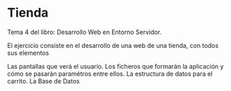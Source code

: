 # Tienda

Tema 4 del libro: Desarrollo Web en Entorno Servidor.

El ejercicio consiste en el desarrollo de una web de una tienda, con todos sus elementos

  Las pantallas que verá el usuario.
  Los ficheros que formarán la aplicación y cómo se pasarán paramétros entre ellos.
  La estructura de datos para el carrito.
  La Base de Datos
